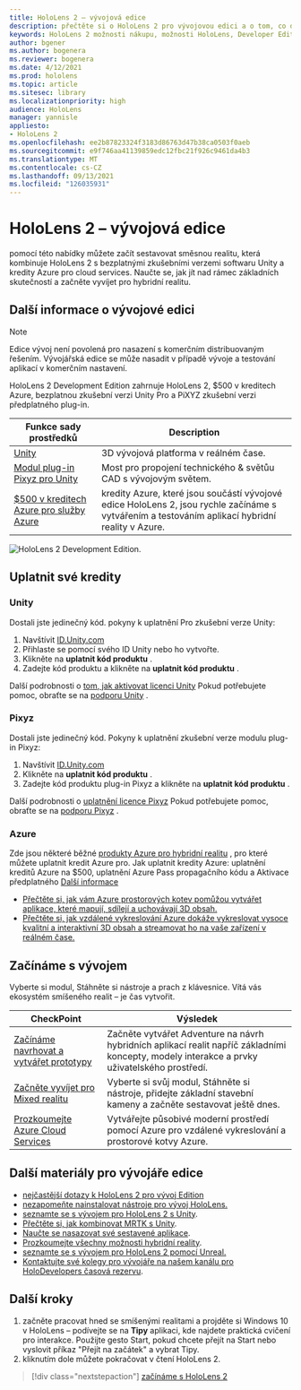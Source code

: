 ```yaml
---
title: HoloLens 2 – vývojová edice
description: přečtěte si o HoloLens 2 pro vývojovou edici a o tom, co dělat, když máte jednu ze svých potřeb.
keywords: HoloLens 2 možnosti nákupu, možnosti HoloLens, Developer Edition
author: bgener
ms.author: bogenera
ms.reviewer: bogenera
ms.date: 4/12/2021
ms.prod: hololens
ms.topic: article
ms.sitesec: library
ms.localizationpriority: high
audience: HoloLens
manager: yannisle
appliesto:
- HoloLens 2
ms.openlocfilehash: ee2b87823324f3183d86763d47b38ca0503f0aeb
ms.sourcegitcommit: e9f746aa41139859edc12fbc21f926c9461da4b3
ms.translationtype: MT
ms.contentlocale: cs-CZ
ms.lasthandoff: 09/13/2021
ms.locfileid: "126035931"
---
```

# <a name="hololens-2-development-edition"></a>HoloLens 2 – vývojová edice

pomocí této nabídky můžete začít sestavovat směsnou realitu, která kombinuje HoloLens 2 s bezplatnými zkušebními verzemi softwaru Unity a kredity Azure pro cloud services. Naučte se, jak jít nad rámec základních skutečností a začněte vyvíjet pro hybridní realitu.

## <a name="learn-about-the-development-edition"></a>Další informace o vývojové edici

> [!NOTE]
> Edice vývoj není povolená pro nasazení s komerčním distribuovaným řešením. Vývojářská edice se může nasadit v případě vývoje a testování aplikací v komerčním nastavení.  

HoloLens 2 Development Edition zahrnuje HoloLens 2, $500 v kreditech Azure, bezplatnou zkušební verzi Unity Pro a PiXYZ zkušební verzi předplatného plug-in.

| Funkce sady prostředků | Description |
|---|---|
|  [Unity](https://unity.com/) | 3D vývojová platforma v reálném čase.   |
|  [Modul plug-in Pixyz pro Unity](https://www.pixyz-software.com/plugin/) | Most pro propojení technického &amp; světůu CAD s vývojovým světem.   |
| [$500 v kreditech Azure pro služby Azure](https://azure.microsoft.com/resources/) | kredity Azure, které jsou součástí vývojové edice HoloLens 2, jsou rychle začínáme s vytvářením a testováním aplikací hybridní reality v Azure. |

![HoloLens 2 Development Edition.](./images/hololens-2-dev-ed.png)

## <a name="redeem-your-credits"></a>Uplatnit své kredity

### <a name="unity"></a>Unity
Dostali jste jedinečný kód. pokyny k uplatnění Pro zkušební verze Unity:
1. Navštívit [ID.Unity.com](http://id.unity.com/)
1. Přihlaste se pomocí svého ID Unity nebo ho vytvořte.
1. Klikněte na **uplatnit kód produktu** .
1. Zadejte kód produktu a klikněte na **uplatnit kód produktu** .

Další podrobnosti o [tom, jak aktivovat licenci Unity](https://support.unity3d.com/hc/articles/211438683-How-do-I-activate-my-license-) Pokud potřebujete pomoc, obraťte se na [podporu Unity](https://support.unity3d.com/hc) .  

### <a name="pixyz"></a>Pixyz
Dostali jste jedinečný kód. Pokyny k uplatnění zkušební verze modulu plug-in Pixyz:
1. Navštívit [ID.Unity.com](http://id.unity.com/)
1. Klikněte na **uplatnit kód produktu** .
1. Zadejte kód produktu plug-in Pixyz a klikněte na **uplatnit kód produktu** .

Další podrobnosti o [uplatnění licence Pixyz](https://www.pixyz-software.com/documentations/html/2020.1/review/TrialLicense.html) Pokud potřebujete pomoc, obraťte se na [podporu Pixyz](https://www.pixyz-software.com/support/) .

### <a name="azure"></a>Azure
Zde jsou některé běžné [produkty Azure pro hybridní realitu](https://azure.microsoft.com/topic/mixed-reality/) , pro které můžete uplatnit kredit Azure pro.
Jak uplatnit kredity Azure: uplatnění kreditů Azure na $500, uplatnění Azure Pass propagačního kódu a Aktivace předplatného [Další informace](hololens2-development-edition-faq.yml#how-can-i-redeem-my--500-azure-credit-)

- [Přečtěte si, jak vám Azure prostorových kotev pomůžou vytvářet aplikace, které mapují, sdílejí a uchovávají 3D obsah.](https://azure.microsoft.com/services/spatial-anchors/)
- [Přečtěte si, jak vzdálené vykreslování Azure dokáže vykreslovat vysoce kvalitní a interaktivní 3D obsah a streamovat ho na vaše zařízení v reálném čase.](https://azure.microsoft.com/services/remote-rendering/)

## <a name="get-started-developing"></a>Začínáme s vývojem

Vyberte si modul, Stáhněte si nástroje a prach z klávesnice. Vítá vás ekosystém smíšeného realit – je čas vytvořit.

|     CheckPoint                              |     Výsledek                                                                                                                    |
|---------------------------------------------|---------------------------------------------------------------------------------------------------------------------------------|
|     [Začínáme navrhovat a vytvářet prototypy](/windows/mixed-reality/design/design)         |     Začněte vytvářet Adventure na návrh hybridních aplikací realit napříč základními koncepty, modely interakce a prvky uživatelského prostředí.     |
|     [Začněte vyvíjet pro Mixed realitu](/windows/mixed-reality/develop/development?tabs=unity)    |     Vyberte si svůj modul, Stáhněte si nástroje, přidejte základní stavební kameny a začněte sestavovat ještě dnes.                                  |
|     [Prozkoumejte Azure Cloud Services](/windows/mixed-reality/develop/mixed-reality-cloud-services)            |     Vytvářejte působivé moderní prostředí pomocí Azure pro vzdálené vykreslování a prostorové kotvy Azure.                                 |

## <a name="developer-edition-additional-resources"></a>Další materiály pro vývojáře edice

- [nejčastější dotazy k HoloLens 2 pro vývoj Edition](hololens2-development-edition-faq.yml)
- [nezapomeňte nainstalovat nástroje pro vývoj HoloLens.](/windows/mixed-reality/develop/install-the-tools?tabs=unity)
- [seznamte se s vývojem pro HoloLens 2 s Unity](/windows/mixed-reality/develop/unity/unity-development-overview?tabs=mrtk%2Carr%2Chl2).
- [Přečtěte si, jak kombinovat MRTK s Unity](/windows/mixed-reality/develop/unity/mrtk-getting-started).
- [Naučte se nasazovat své sestavené aplikace](app-deploy-overview.md).
- [Prozkoumejte všechny možnosti hybridní reality](/windows/mixed-reality/).
- [seznamte se s vývojem pro HoloLens 2 pomocí Unreal.](/windows/mixed-reality/develop/unreal/unreal-development-overview?tabs=mrtk%2Casa)
- [Kontaktujte své kolegy pro vývojáře na našem kanálu pro HoloDevelopers časová rezervu](https://holodevelopersslack.azurewebsites.net/).

## <a name="next-steps"></a>Další kroky

1. začněte pracovat hned se smíšenými realitami a projděte si Windows 10 v HoloLens – podívejte se na **Tipy** aplikaci, kde najdete praktická cvičení pro interakce. Použijte gesto Start, pokud chcete přejít na Start nebo vyslovit příkaz "Přejít na začátek" a vybrat Tipy.
1. kliknutím dole můžete pokračovat v čtení HoloLens 2.

> [!div class="nextstepaction"]
> [začínáme s HoloLens 2](hololens2-basic-usage.md)
